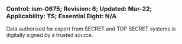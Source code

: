### Control: ism-0675; Revision: 6; Updated: Mar-22; Applicability: TS; Essential Eight: N/A
<p>Data authorised for export from SECRET and TOP SECRET systems is digitally signed by a trusted source.</p>